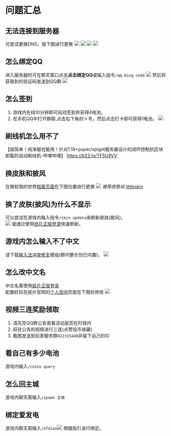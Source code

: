 # 问题汇总

## 无法连接到服务器
可尝试更换DNS，按下图进行更换
![](/picture/dns1.png)
![](/picture/dns2.png)
![](/picture/dns3.png)
![](/picture/dns4.png)

## 怎么绑定QQ
进入服务器时可在聊天窗口点击**点击绑定QQ**或输入指令`/qq-bing code`
![](/picture/qqbind.png)
然后将获取到的验证码发送到QQ群
![](/picture/qqbind2.png)

## 怎么签到
1. 游戏内在线10分钟即可自动签到并获得4电池。
2. 在手机QQ中打开群聊,点击右下角的＋号，然后点击打卡即可获得1电池。
![](/picture/daka.png)

## 刷线机怎么用不了
【超简单！纯净服也能用！针对1.18+paper/spigot服务器设计的闭环控制抗区块卸载的自动刷线机-哔哩哔哩】 https://b23.tv/TF5U9VV

## 换皮肤和披风
在微软我的世界[档案页面](https://www.minecraft.net/zh-hans/msaprofile/mygames)在下图位置进行更换
![](/picture/skin1.png)
*推荐皮肤站 [littleskin](https://littleskin.cn/)*

## 换了皮肤(披风)为什么不显示
可以尝试在游戏内输入指令`/skin updata`来刷新皮肤(披风)。  
![](/picture/skinupdata.png)
或通过使用[纸片正版登录](papercardlogin)快速刷新。

## 游戏内怎么输入不了中文
请下载[输入法冲突修复](https://www.mcmod.cn/class/3358.html)模组(群内整合包已内置)。
![](/picture/srfxf.png)

## 怎么改中文名
中文名需使用[纸片正版登录](/papercardlogin)  
配置好后在纸片官网的[个人空间](https://paper-card.cn/space)页面在下图处修改
![](/picture/zhname.png)

## 视频三连奖励领取
1. 请先在QQ群公告查看活动是否在时效内
2. 前往公告的视频进行三连(点赞投币收藏)
3. 截图发送到玩家服务群`822315449`并留下自己的ID

## 看自己有多少电池
游戏内输入`/coins query`

## 怎么回主城
游戏内聊天窗输入`/spawn 主城`

## 绑定爱发电
游戏内聊天窗输入`/afdian`![](/picture/afdian.png)
根据指引进行绑定。